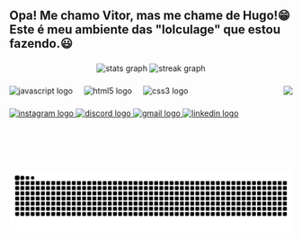 <h2 align="left">Opa! Me chamo Vitor, mas me chame de Hugo!😁 Este é meu ambiente das "lolculage" que estou fazendo.😃  </h2>

###

<div align="center">
  <img src="https://github-readme-stats.vercel.app/api?username=Hugofferr&hide_title=false&hide_rank=false&show_icons=true&include_all_commits=true&count_private=true&disable_animations=false&theme=onedark&locale=en&hide_border=false" height="150" alt="stats graph"  />
  <img src="https://streak-stats.demolab.com?user=Hugofferr&locale=en&mode=daily&theme=onedark&hide_border=false&border_radius=5" height="150" alt="streak graph"  />
</div>

###

<img align="right" height="150" src="https://media.tenor.com/itjFesV8_RUAAAAi/soulja-boy-pepe.gif"  />

###

<div align="left">
  <img src="https://cdn.jsdelivr.net/gh/devicons/devicon/icons/javascript/javascript-original.svg" height="30" alt="javascript logo"  />
  <img width="12" />
  <img src="https://cdn.jsdelivr.net/gh/devicons/devicon/icons/html5/html5-original.svg" height="30" alt="html5 logo"  />
  <img width="12" />
  <img src="https://cdn.jsdelivr.net/gh/devicons/devicon/icons/css3/css3-original.svg" height="30" alt="css3 logo"  />
</div>

###

<div align="left">
  <a href="https://instagram.com/hugofferr" target="_blank">
    <img src="https://img.shields.io/static/v1?message=Instagram&logo=instagram&label=&color=E4405F&logoColor=white&labelColor=&style=for-the-badge" height="30" alt="instagram logo" />
  </a>
  <a href="https://discord.com/Luxesynth" target="_blank">
    <img src="https://img.shields.io/static/v1?message=Discord&logo=discord&label=&color=7289DA&logoColor=white&labelColor=&style=for-the-badge" height="30" alt="discord logo" />
  </a>
  <a href="mailto:vitor.ferreira@gmail.com" target="_blank">
    <img src="https://img.shields.io/static/v1?message=Gmail&logo=gmail&label=&color=D14836&logoColor=white&labelColor=&style=for-the-badge" height="30" alt="gmail logo" />
  </a>
  <a href="[https://linkedin.com/in/seu-usuario](https://www.linkedin.com/in/vitor-hugo-botelho-ferreira-/)" target="_blank">
    <img src="https://img.shields.io/static/v1?message=LinkedIn&logo=linkedin&label=&color=0077B5&logoColor=white&labelColor=&style=for-the-badge" height="30" alt="linkedin logo" />
  </a>
</div>

###

<br clear="both">

<picture>
  <source media="(prefers-color-scheme: dark)" srcset="https://raw.githubusercontent.com/Hugofferr/Hugofferr/output/github-contribution-grid-snake-dark.svg">
  <source media="(prefers-color-scheme: light)" srcset="https://raw.githubusercontent.com/Hugofferr/Hugofferr/output/github-contribution-grid-snake.svg">
  <img alt="github contribution grid snake animation" src="https://raw.githubusercontent.com/Hugofferr/Hugofferr/output/github-contribution-grid-snake-dark.svg">
  
</picture>

